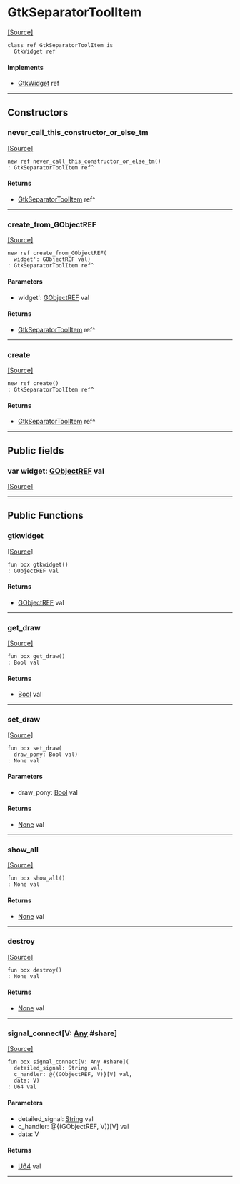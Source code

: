 # GtkSeparatorToolItem
<span class="source-link">[[Source]](src/gtk3/GtkSeparatorToolItem.md#L6)</span>
```pony
class ref GtkSeparatorToolItem is
  GtkWidget ref
```

#### Implements

* [GtkWidget](gtk3-GtkWidget.md) ref

---

## Constructors

### never_call_this_constructor_or_else_tm
<span class="source-link">[[Source]](src/gtk3/GtkSeparatorToolItem.md#L10)</span>


```pony
new ref never_call_this_constructor_or_else_tm()
: GtkSeparatorToolItem ref^
```

#### Returns

* [GtkSeparatorToolItem](gtk3-GtkSeparatorToolItem.md) ref^

---

### create_from_GObjectREF
<span class="source-link">[[Source]](src/gtk3/GtkSeparatorToolItem.md#L13)</span>


```pony
new ref create_from_GObjectREF(
  widget': GObjectREF val)
: GtkSeparatorToolItem ref^
```
#### Parameters

*   widget': [GObjectREF](gtk3-..-gobject-GObjectREF.md) val

#### Returns

* [GtkSeparatorToolItem](gtk3-GtkSeparatorToolItem.md) ref^

---

### create
<span class="source-link">[[Source]](src/gtk3/GtkSeparatorToolItem.md#L17)</span>


```pony
new ref create()
: GtkSeparatorToolItem ref^
```

#### Returns

* [GtkSeparatorToolItem](gtk3-GtkSeparatorToolItem.md) ref^

---

## Public fields

### var widget: [GObjectREF](gtk3-..-gobject-GObjectREF.md) val
<span class="source-link">[[Source]](src/gtk3/GtkSeparatorToolItem.md#L7)</span>



---

## Public Functions

### gtkwidget
<span class="source-link">[[Source]](src/gtk3/GtkSeparatorToolItem.md#L9)</span>


```pony
fun box gtkwidget()
: GObjectREF val
```

#### Returns

* [GObjectREF](gtk3-..-gobject-GObjectREF.md) val

---

### get_draw
<span class="source-link">[[Source]](src/gtk3/GtkSeparatorToolItem.md#L21)</span>


```pony
fun box get_draw()
: Bool val
```

#### Returns

* [Bool](builtin-Bool.md) val

---

### set_draw
<span class="source-link">[[Source]](src/gtk3/GtkSeparatorToolItem.md#L24)</span>


```pony
fun box set_draw(
  draw_pony: Bool val)
: None val
```
#### Parameters

*   draw_pony: [Bool](builtin-Bool.md) val

#### Returns

* [None](builtin-None.md) val

---

### show_all
<span class="source-link">[[Source]](src/gtk3/GtkWidget.md#L4)</span>


```pony
fun box show_all()
: None val
```

#### Returns

* [None](builtin-None.md) val

---

### destroy
<span class="source-link">[[Source]](src/gtk3/GtkWidget.md#L10)</span>


```pony
fun box destroy()
: None val
```

#### Returns

* [None](builtin-None.md) val

---

### signal_connect\[V: [Any](builtin-Any.md) #share\]
<span class="source-link">[[Source]](src/gtk3/GtkWidget.md#L13)</span>


```pony
fun box signal_connect[V: Any #share](
  detailed_signal: String val,
  c_handler: @{(GObjectREF, V)}[V] val,
  data: V)
: U64 val
```
#### Parameters

*   detailed_signal: [String](builtin-String.md) val
*   c_handler: @{(GObjectREF, V)}[V] val
*   data: V

#### Returns

* [U64](builtin-U64.md) val

---

